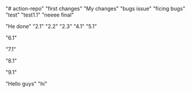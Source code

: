 "# action-repo" "first changes"
"My changes"
"bugs issue"
"ficing bugs"
"test"
"test1.1"
"neeee final"

"He done"
"2.1"
"2.2"
"2.3"
"4.1"
"5.1"

"6.1"

"7.1"

"8.1"

"9.1"

<!--  -->

"Hello guys"
"hi"